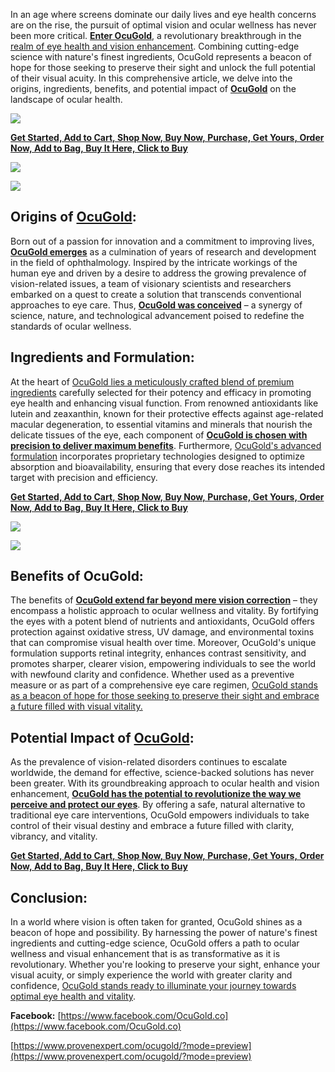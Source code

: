 In an age where screens dominate our daily lives and eye health concerns are on the rise, the pursuit of optimal vision and ocular wellness has never been more critical. [**Enter OcuGold**](https://www.facebook.com/OcuGold), a revolutionary breakthrough in the [realm of eye health and vision enhancement](https://snoppymart.com/ocugold). Combining cutting-edge science with nature's finest ingredients, OcuGold represents a beacon of hope for those seeking to preserve their sight and unlock the full potential of their visual acuity. In this comprehensive article, we delve into the origins, ingredients, benefits, and potential impact of [**OcuGold**](https://publuu.com/flip-book/400944/907952) on the landscape of ocular health.

[![](https://blogger.googleusercontent.com/img/b/R29vZ2xl/AVvXsEjo_hg63aDdajP0mgI7sx9DxxmraDxQ_jyEKjKzZFniKrEDnpV6RlC3f13rIIGVyOX_Qip_xDSqE-YXnOIZJrfvyXZhz6rKEi8LexJkapnPI6B8O6iwsuN2-9_wHRO4R-nAhMEcom-W5vMhtcrO_rTcQoaQuTCN6d61h4I-2eDokM9NdBTyAa2lyKc5ipY/w640-h640/fdg.jpg)](https://snoppymart.com/ocugold)

[**Get Started, Add to Cart, Shop Now, Buy Now, Purchase, Get Yours, Order Now, Add to Bag, Buy It Here, Click to Buy**](https://snoppymart.com/ocugold)

[![](https://blogger.googleusercontent.com/img/b/R29vZ2xl/AVvXsEiJ3p6sN3zH99okUVoH0Aey2tiVK4k5LSRsw1BI6UBuO3BVULbVEmp3x12l7T5S9iN1PfQfqR6VfSWFUJ1166g8neWoRq9b-2cVzzFO-FtxYHo-l6gDAn6BH9osEhKpKjvSc2n6ooszr_Bd1lDdHNMZ3Z6ophyAtr0EObS8Ey8RtbxMknxU6rhVDHGN7S4/w640-h214/Screenshot%20(77).png)](https://snoppymart.com/ocugold)

[![](https://blogger.googleusercontent.com/img/b/R29vZ2xl/AVvXsEi0P7RKCl1lNXoWQWyv5wVhSj1uLR20QwBh0NqrV56p0abhgUMh0KZVwiZ93700Wd0JwvnntQaIYN18xSJCPhRqJjX63S7Ui8QyBs_WjHpgXIFSSUzU84iN_hb2gLRBTSiGZ2PJoEkpBb0BVluwXHKtCn86LyPu4S8ibccO5VGoojkCCY_Hf9pZoRJFP1U/w640-h258/Screenshot%20(60).png)](https://snoppymart.com/ocugold)

Origins of [OcuGold](https://www.facebook.com/OcuGold.co):
----------------------------------------------------------

Born out of a passion for innovation and a commitment to improving lives, [**OcuGold emerges**](https://www.facebook.com/OcuGold.co) as a culmination of years of research and development in the field of ophthalmology. Inspired by the intricate workings of the human eye and driven by a desire to address the growing prevalence of vision-related issues, a team of visionary scientists and researchers embarked on a quest to create a solution that transcends conventional approaches to eye care. Thus, **[OcuGold was conceived](https://youtu.be/OWEUlq3vGHY?si=FLcqqgh-cn471Klu)** – a synergy of science, nature, and technological advancement poised to redefine the standards of ocular wellness.

Ingredients and Formulation:
----------------------------

At the heart of [OcuGold lies a meticulously crafted blend of premium ingredients](https://www.facebook.com/OcuGold) carefully selected for their potency and efficacy in promoting eye health and enhancing visual function. From renowned antioxidants like lutein and zeaxanthin, known for their protective effects against age-related macular degeneration, to essential vitamins and minerals that nourish the delicate tissues of the eye, each component of [**OcuGold is chosen with precision to deliver maximum benefits**](https://www.townscript.com/e/ocugold-220422). Furthermore, [OcuGold's advanced formulation](https://snoppymart.com/ocugold) incorporates proprietary technologies designed to optimize absorption and bioavailability, ensuring that every dose reaches its intended target with precision and efficiency.

[**Get Started, Add to Cart, Shop Now, Buy Now, Purchase, Get Yours, Order Now, Add to Bag, Buy It Here, Click to Buy**](https://snoppymart.com/ocugold)

[![](https://blogger.googleusercontent.com/img/b/R29vZ2xl/AVvXsEi26DixU7s0kBw0UGAU54sLhhS8GjlN9jhKIfZZuEfqyZhkyanqT1Vc4zOb-Bycrtb7GYYUifI9RzL0wEVpjTki8QCTbPA9KTyi1hiQ0cDvK8NU5GcTuHw2jk1STCd7bsRhdHpQcjikDQQLQdH-nzIWTH9T83dlqKhyphenhyphenFNuVAKYJpfVBx9TmVIa0emqtgAE/w792-h253/Screenshot%20(61).png)](https://snoppymart.com/ocugold)

[![](https://blogger.googleusercontent.com/img/b/R29vZ2xl/AVvXsEhJYHsoE-ItXVa0EGTDd5WgVO-BarCyibxZzOs8OcHjaQpmaempPBtMtoXdeKRgsHHUA4qb-lsoumFNxe0XIWHx3Ah4IpQrA7CPlCqWL89jqY_KzcQqqeiOBJDj7wwf8LntLHtjQSoy6WsCm08H8NMq_e1HB493w3vay-QrhawSzOvfwGScUqYbhCdgLhc/w640-h310/Screenshot%20(62).png)](https://snoppymart.com/ocugold)

Benefits of OcuGold:
--------------------

The benefits of [**OcuGold extend far beyond mere vision correction**](https://www.townscript.com/e/ocugold-220422) – they encompass a holistic approach to ocular wellness and vitality. By fortifying the eyes with a potent blend of nutrients and antioxidants, OcuGold offers protection against oxidative stress, UV damage, and environmental toxins that can compromise visual health over time. Moreover, OcuGold's unique formulation supports retinal integrity, enhances contrast sensitivity, and promotes sharper, clearer vision, empowering individuals to see the world with newfound clarity and confidence. Whether used as a preventive measure or as part of a comprehensive eye care regimen, [OcuGold stands as a beacon of hope for those seeking to preserve their sight and embrace a future filled with visual vitality.](https://snoppymart.com/ocugold)

Potential Impact of [OcuGold](https://youtu.be/OWEUlq3vGHY?si=FLcqqgh-cn471Klu):
--------------------------------------------------------------------------------

As the prevalence of vision-related disorders continues to escalate worldwide, the demand for effective, science-backed solutions has never been greater. With its groundbreaking approach to ocular health and vision enhancement, [**OcuGold has the potential to revolutionize the way we perceive and protect our eyes**](https://www.facebook.com/OcuGold.co). By offering a safe, natural alternative to traditional eye care interventions, OcuGold empowers individuals to take control of their visual destiny and embrace a future filled with clarity, vibrancy, and vitality.

[**Get Started, Add to Cart, Shop Now, Buy Now, Purchase, Get Yours, Order Now, Add to Bag, Buy It Here, Click to Buy**](https://snoppymart.com/ocugold)

Conclusion:
-----------

In a world where vision is often taken for granted, OcuGold shines as a beacon of hope and possibility. By harnessing the power of nature's finest ingredients and cutting-edge science, OcuGold offers a path to ocular wellness and visual enhancement that is as transformative as it is revolutionary. Whether you're looking to preserve your sight, enhance your visual acuity, or simply experience the world with greater clarity and confidence, [OcuGold stands ready to illuminate your journey towards optimal eye health and vitality](https://snoppymart.com/ocugold).

**Facebook:** [https://www.facebook.com/OcuGold.co](https://www.facebook.com/OcuGold.co)

[https://www.provenexpert.com/ocugold/?mode=preview](https://www.provenexpert.com/ocugold/?mode=preview)
